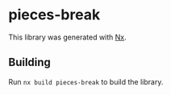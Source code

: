 # pieces-break

This library was generated with [Nx](https://nx.dev).

## Building

Run `nx build pieces-break` to build the library.
